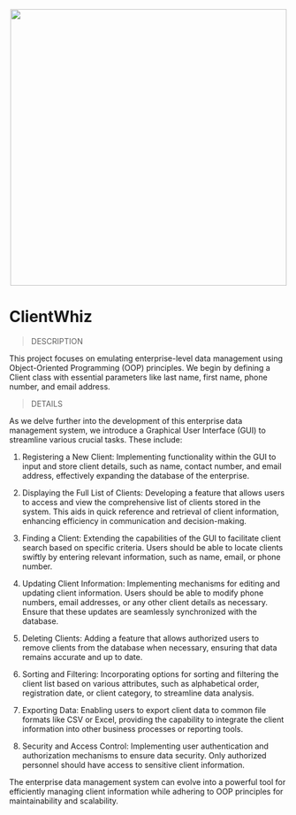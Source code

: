 <div align="center">
  <img src="https://media.giphy.com/media/7jtU9sxHNLZuv8HZCa/giphy.gif" width="500"/>
</div>

# ClientWhiz
> DESCRIPTION

This project focuses on emulating enterprise-level data management using Object-Oriented Programming (OOP) principles. 
We begin by defining a Client class with essential parameters like last name, first name, phone number, and email address.

> DETAILS

As we delve further into the development of this enterprise data management system, we introduce a Graphical User Interface (GUI) to streamline various crucial tasks. These include:

1. Registering a New Client: Implementing functionality within the GUI to input and store client details, such as name, contact number, and email address, effectively expanding the database of the enterprise.

2. Displaying the Full List of Clients: Developing a feature that allows users to access and view the comprehensive list of clients stored in the system. This aids in quick reference and retrieval of client information, enhancing efficiency in communication and decision-making.

3. Finding a Client: Extending the capabilities of the GUI to facilitate client search based on specific criteria. Users should be able to locate clients swiftly by entering relevant information, such as name, email, or phone number.

4. Updating Client Information: Implementing mechanisms for editing and updating client information. Users should be able to modify phone numbers, email addresses, or any other client details as necessary. Ensure that these updates are seamlessly synchronized with the database.

5. Deleting Clients: Adding a feature that allows authorized users to remove clients from the database when necessary, ensuring that data remains accurate and up to date.

6. Sorting and Filtering: Incorporating options for sorting and filtering the client list based on various attributes, such as alphabetical order, registration date, or client category, to streamline data analysis.

7. Exporting Data: Enabling users to export client data to common file formats like CSV or Excel, providing the capability to integrate the client information into other business processes or reporting tools.

8. Security and Access Control: Implementing user authentication and authorization mechanisms to ensure data security. Only authorized personnel should have access to sensitive client information.

The enterprise data management system can evolve into a powerful tool for efficiently managing client information while adhering to OOP principles for maintainability and scalability.






